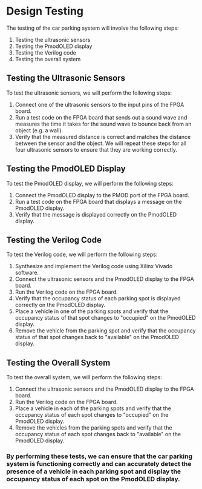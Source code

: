 # Design Testing
The testing of the car parking system will involve the following steps:
1. Testing the ultrasonic sensors
2. Testing the PmodOLED display
3. Testing the Verilog code
4. Testing the overall system
## Testing the Ultrasonic Sensors
To test the ultrasonic sensors, we will perform the following steps:
1. Connect one of the ultrasonic sensors to the input pins of the FPGA board.
2. Run a test code on the FPGA board that sends out a sound wave and measures 
the time it takes for the sound wave to bounce back from an object (e.g. a wall).
3. Verify that the measured distance is correct and matches the distance between 
the sensor and the object.
We will repeat these steps for all four ultrasonic sensors to ensure that they are working 
correctly.
## Testing the PmodOLED Display
To test the PmodOLED display, we will perform the following steps:
1. Connect the PmodOLED display to the PMOD port of the FPGA board.
2. Run a test code on the FPGA board that displays a message on the PmodOLED 
display.
3. Verify that the message is displayed correctly on the PmodOLED display.
## Testing the Verilog Code
To test the Verilog code, we will perform the following steps:
1. Synthesize and implement the Verilog code using Xilinx Vivado software.
2. Connect the ultrasonic sensors and the PmodOLED display to the FPGA board.
3. Run the Verilog code on the FPGA board.
4. Verify that the occupancy status of each parking spot is displayed correctly on 
the PmodOLED display.
5. Place a vehicle in one of the parking spots and verify that the occupancy status of 
that spot changes to "occupied" on the PmodOLED display.
6. Remove the vehicle from the parking spot and verify that the occupancy status of 
that spot changes back to "available" on the PmodOLED display.
## Testing the Overall System
To test the overall system, we will perform the following steps:
1. Connect the ultrasonic sensors and the PmodOLED display to the FPGA board.
2. Run the Verilog code on the FPGA board.
3. Place a vehicle in each of the parking spots and verify that the occupancy status 
of each spot changes to "occupied" on the PmodOLED display.
4. Remove the vehicles from the parking spots and verify that the occupancy status 
of each spot changes back to "available" on the PmodOLED display.
<h3> By performing these tests, we can ensure that the car parking system is functioning 
correctly and can accurately detect the presence of a vehicle in each parking spot and 
display the occupancy status of each spot on the PmodOLED display.</h3>
